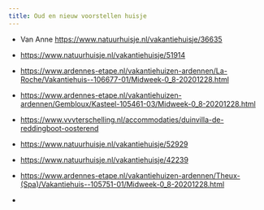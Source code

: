 ```yaml
---
title: Oud en nieuw voorstellen huisje
---
```


- Van Anne  https://www.natuurhuisje.nl/vakantiehuisje/36635

- https://www.natuurhuisje.nl/vakantiehuisje/51914

- https://www.ardennes-etape.nl/vakantiehuizen-ardennen/La-Roche/Vakantiehuis--106677-01/Midweek-0_8-20201228.html

- https://www.ardennes-etape.nl/vakantiehuizen-ardennen/Gembloux/Kasteel-105461-03/Midweek-0_8-20201228.html

- https://www.vvvterschelling.nl/accommodaties/duinvilla-de-reddingboot-oosterend

- https://www.natuurhuisje.nl/vakantiehuisje/52929

- https://www.natuurhuisje.nl/vakantiehuisje/42239

- https://www.ardennes-etape.nl/vakantiehuizen-ardennen/Theux-(Spa)/Vakantiehuis--105751-01/Midweek-0_8-20201228.html

- 
